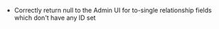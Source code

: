 - Correctly return null to the Admin UI for to-single relationship fields which don't have any ID set